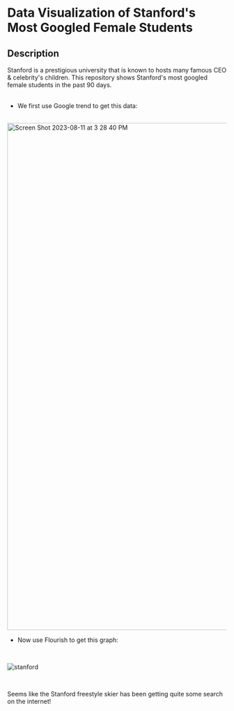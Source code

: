 <h1>Data Visualization of Stanford's Most Googled Female Students</h1>

<h2>Description</h2>
Stanford is a prestigious university that is known to hosts many famous CEO & celebrity's children. This repository shows Stanford's most googled female students in the past 90 days. 

<br/>
<br/>

- We first use Google trend to get this data:

<br/>

<img width="1164" alt="Screen Shot 2023-08-11 at 3 28 40 PM" src="https://github.com/stellalo/most_googled_female_stanford_student/assets/89308696/344ecb65-b096-4439-8bef-b2691fda3174">


- Now use Flourish to get this graph:

<br/>

![stanford](https://github.com/stellalo/most_googled_female_stanford_student/assets/89308696/448378bf-8bf3-4d39-915d-b86f95098d59)

<br/>

Seems like the Stanford freestyle skier has been getting quite some search on the internet!

